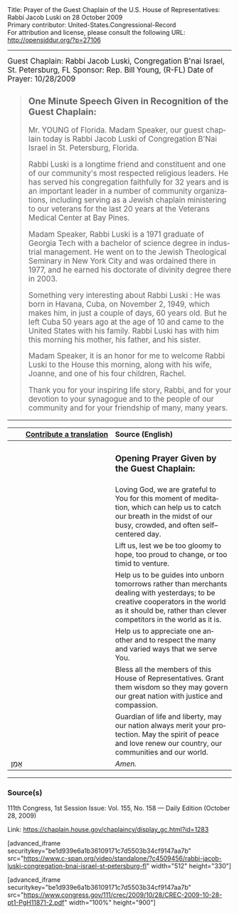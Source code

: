 <html>
<head></head>
<body>
Title: Prayer of the Guest Chaplain of the U.S. House of Representatives: Rabbi Jacob Luski on 28 October 2009<br />
Primary contributor: United-States.Congressional-Record<br />
For attribution and license, please consult the following URL: <a href="http://opensiddur.org/?p=27106">http://opensiddur.org/?p=27106</a>
<p />
<hr />

<div class="english" lang="en" style="font-size:1.2em;">
Guest Chaplain: Rabbi Jacob Luski, Congregation B'nai Israel, St. Petersburg, FL
Sponsor: Rep. Bill Young, (R-FL)
Date of Prayer: 10/28/2009

<blockquote>
<h3>One Minute Speech Given in Recognition of the Guest Chaplain:</h3>

Mr. YOUNG of Florida. Madam Speaker, our guest chaplain today is Rabbi Jacob Luski of Congregation B'Nai Israel in St. Petersburg, Florida.

Rabbi Luski is a longtime friend and constituent and one of our community's most respected religious leaders. He has served his congregation faithfully for 32 years and is an important leader in a number of community organizations, including serving as a Jewish chaplain ministering to our veterans for the last 20 years at the Veterans Medical Center at Bay Pines.

Madam Speaker, Rabbi Luski is a 1971 graduate of Georgia Tech with a bachelor of science degree in industrial management. He went on to the Jewish Theological Seminary in New York City and was ordained there in 1977, and he earned his doctorate of divinity degree there in 2003.

Something very interesting about Rabbi Luski : He was born in Havana, Cuba, on November 2, 1949, which makes him, in just a couple of days, 60 years old. But he left Cuba 50 years ago at the age of 10 and came to the United States with his family. Rabbi Luski has with him this morning his mother, his father, and his sister.

Madam Speaker, it is an honor for me to welcome Rabbi Luski to the House this morning, along with his wife, Joanne, and one of his four children, Rachel.

Thank you for your inspiring life story, Rabbi, and for your devotion to your synagogue and to the people of our community and for your friendship of many, many years.
</blockquote>
</div>

<hr />

<table style="margin-left: auto;margin-right: auto;" class="draggable">
<thead><tr><th id="x" style="text-align: right;"><a href="/contributing/upload/">Contribute a translation</a></th><th style="text-align: left;">Source (English)</th></tr></thead>
<tbody>
<tr><td style="vertical-align:top;" width="46%">
<div class="liturgy" lang="he">

</span></div></td>
 
<td style="vertical-align:top;" width="53%">
<div class="english" lang="en">
<h3>Opening Prayer Given by the Guest Chaplain:</h3>
</div></td></tr>

<tr><td style="vertical-align:top;" width="46%">
<div class="liturgy" lang="he">

</span></div></td>
 
<td style="vertical-align:top;" width="53%">
<div class="english" lang="en">
Loving God, 
we are grateful to You 
for this moment of meditation, 
which can help us to catch our breath 
in the midst of our busy, 
crowded, 
and often self–centered day.
</div></td></tr>


<tr><td style="vertical-align:top;" width="46%">
<div class="liturgy" lang="he">

</span></div></td>
 
<td style="vertical-align:top;" width="53%">
<div class="english" lang="en">
Lift us, 
lest we be too gloomy 
to hope, 
too proud 
to change, 
or too timid 
to venture.
</div></td></tr>


<tr><td style="vertical-align:top;" width="46%">
<div class="liturgy" lang="he">

</span></div></td>
 
<td style="vertical-align:top;" width="53%">
<div class="english" lang="en">
Help us to be guides 
into unborn tomorrows 
rather than merchants 
dealing with yesterdays; 
to be creative cooperators 
in the world as it should be, 
rather than clever competitors 
in the world as it is.
</div></td></tr>


<tr><td style="vertical-align:top;" width="46%">
<div class="liturgy" lang="he">

</span></div></td>
 
<td style="vertical-align:top;" width="53%">
<div class="english" lang="en">
Help us to appreciate 
one another 
and to respect 
the many and varied ways 
that we serve You.
</div></td></tr>


<tr><td style="vertical-align:top;" width="46%">
<div class="liturgy" lang="he">

</span></div></td>
 
<td style="vertical-align:top;" width="53%">
<div class="english" lang="en">
Bless all the members of this House of Representatives. 
Grant them wisdom 
so they may govern 
our great nation 
with justice 
and compassion.
</div></td></tr>


<tr><td style="vertical-align:top;" width="46%">
<div class="liturgy" lang="he">

</span></div></td>
 
<td style="vertical-align:top;" width="53%">
<div class="english" lang="en">
Guardian of life and liberty, 
may our nation 
always merit your protection. 
May the spirit of peace and love 
renew our country, 
our communities 
and our world.
</div></td></tr>


<tr><td style="vertical-align:top;" width="46%">
<div class="liturgy" lang="he">
אָמֵן׃
</span></div></td>
 
<td style="vertical-align:top;" width="53%">
<div class="english" lang="en">
<em>Amen.</em>
</div></td></tr>
</tbody></table>

<hr />

<h3>Source(s)</h3>

111th Congress, 1st Session
Issue: Vol. 155, No. 158 — Daily Edition (October 28, 2009)

Link: <a href="https://chaplain.house.gov/chaplaincy/display_gc.html?id=1283">https://chaplain.house.gov/chaplaincy/display_gc.html?id=1283</a>

[advanced_iframe securitykey="be1d939e6a1b36109171c7d5503b34cf9147aa7b" src="https://www.c-span.org/video/standalone/?c4509456/rabbi-jacob-luski-congregation-bnai-israel-st-petersburg-fl" width="512" height="330"]

[advanced_iframe securitykey="be1d939e6a1b36109171c7d5503b34cf9147aa7b" src="https://www.congress.gov/111/crec/2009/10/28/CREC-2009-10-28-pt1-PgH11871-2.pdf" width="100%" height="900"]
</body>
</html>